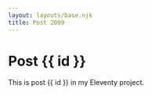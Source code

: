 ```yaml
---
layout: layouts/base.njk
title: Post 2009
---
```


# Post {{ id }}

This is post {{ id }} in my Eleventy project.
